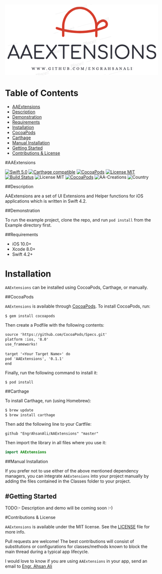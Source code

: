 ![](https://github.com/EngrAhsanAli/AAExtensions/blob/master/AAExtensions.png)


# Table of Contents

- [AAExtensions](#section-id-4)
- [Description](#section-id-10)
- [Demonstration](#section-id-16)
- [Requirements](#section-id-26)
- [Installation](#section-id-32)
- [CocoaPods](#section-id-37)
- [Carthage](#section-id-63)
- [Manual Installation](#section-id-82)
- [Getting Started](#section-id-87)
- [Contributions & License](#section-id-156)


<div id='section-id-4'/>

#AAExtensions


[![Swift 5.0](https://img.shields.io/badge/Swift-4.2-orange.svg?style=flat)](https://developer.apple.com/swift/) [![Carthage compatible](https://img.shields.io/badge/Carthage-compatible-4BC51D.svg?style=flat)](https://github.com/Carthage/Carthage) [![CocoaPods](https://img.shields.io/cocoapods/v/AAExtensions.svg)](http://cocoadocs.org/docsets/AAExtensions) [![License MIT](https://img.shields.io/badge/License-MIT-blue.svg?style=flat)](https://github.com/Carthage/Carthage) [![Build Status](https://travis-ci.org/EngrAhsanAli/AAExtensions.svg?branch=master)](https://travis-ci.org/EngrAhsanAli/AAExtensions) 
![License MIT](https://img.shields.io/github/license/mashape/apistatus.svg) [![CocoaPods](https://img.shields.io/cocoapods/p/AAExtensions.svg)]()
![AA-Creations](https://img.shields.io/badge/AA-Creations-green.svg)
![Country](https://img.shields.io/badge/Made%20with%20%E2%9D%A4-pakistan-green.svg)


<div id='section-id-10'/>

##Description


AAExtensions are a set of UI Extensions and Helper functions for iOS applications which is written in Swift 4.2.


<div id='section-id-16'/>

##Demonstration


To run the example project, clone the repo, and run `pod install` from the Example directory first.


<div id='section-id-26'/>

##Requirements

- iOS 10.0+
- Xcode 8.0+
- Swift 4.2+

<div id='section-id-32'/>

# Installation

`AAExtensions` can be installed using CocoaPods, Carthage, or manually.


<div id='section-id-37'/>

##CocoaPods

`AAExtensions` is available through [CocoaPods](http://cocoapods.org). To install CocoaPods, run:

`$ gem install cocoapods`

Then create a Podfile with the following contents:

```
source 'https://github.com/CocoaPods/Specs.git'
platform :ios, '8.0'
use_frameworks!

target '<Your Target Name>' do
pod 'AAExtensions', '0.1.1'
end

```

Finally, run the following command to install it:
```
$ pod install
```



<div id='section-id-63'/>

##Carthage

To install Carthage, run (using Homebrew):
```
$ brew update
$ brew install carthage
```
Then add the following line to your Cartfile:

```
github "EngrAhsanAli/AAExtensions" "master"
```

Then import the library in all files where you use it:
```swift
import AAExtensions
```


<div id='section-id-82'/>

##Manual Installation

If you prefer not to use either of the above mentioned dependency managers, you can integrate `AAExtensions` into your project manually by adding the files contained in the Classes folder to your project.


<div id='section-id-87'/>

#Getting Started
----------

TODO:- Description and demo will be coming soon :-)


<div id='section-id-156'/>

#Contributions & License

`AAExtensions` is available under the MIT license. See the [LICENSE](./LICENSE) file for more info.

Pull requests are welcome! The best contributions will consist of substitutions or configurations for classes/methods known to block the main thread during a typical app lifecycle.

I would love to know if you are using `AAExtensions` in your app, send an email to [Engr. Ahsan Ali](mailto:hafiz.m.ahsan.ali@gmail.com)
